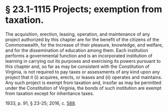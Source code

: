 # § 23.1-1115 Projects; exemption from taxation.

<p>The acquisition, erection, leasing, operation, and maintenance of any project authorized by this chapter are for the benefit of the citizens of the Commonwealth, for the increase of their pleasure, knowledge, and welfare, and for the dissemination of education among them. Each institution performs a governmental function and is an incorporated institution of learning in carrying out its purposes and exercising its powers pursuant to this chapter and, so far as may be consistent with the Constitution of Virginia, is not required to pay taxes or assessments of any kind upon any project that it (i) acquires, erects, or leases and (ii) operates and maintains. Any such project is exempt from taxation and, insofar as may be permitted under the Constitution of Virginia, the bonds of such institution are exempt from taxation except for inheritance taxes.</p><p>1933, p. 91, § 23-25; 2016, c. <a href='http://lis.virginia.gov/cgi-bin/legp604.exe?161+ful+CHAP0588'>588</a>.</p>